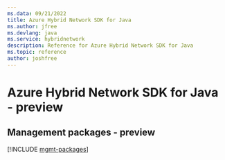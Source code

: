 ```yaml
---
ms.data: 09/21/2022
title: Azure Hybrid Network SDK for Java
ms.author: jfree
ms.devlang: java
ms.service: hybridnetwork
description: Reference for Azure Hybrid Network SDK for Java
ms.topic: reference
author: joshfree
---
```

# Azure Hybrid Network SDK for Java - preview

## Management packages - preview
[!INCLUDE [mgmt-packages](hybrid-network-mgmt-index.md)]